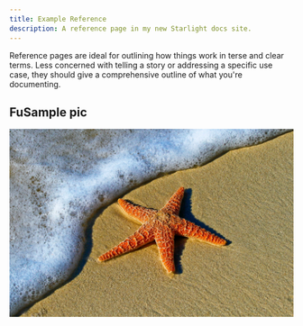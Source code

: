 ```yaml
---
title: Example Reference
description: A reference page in my new Starlight docs site.
---
```


Reference pages are ideal for outlining how things work in terse and clear terms.
Less concerned with telling a story or addressing a specific use case, they should give a comprehensive outline of what you're documenting.

## FuSample pic

![Rocketship floating in outer space with stars and planets in the background, suggesting exploration and adventure](/src/assets/star.webp)

